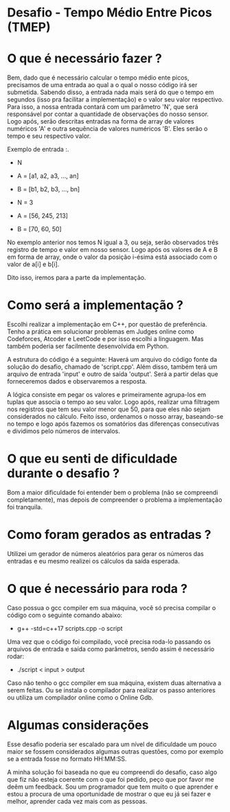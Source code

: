 # Desafio - Tempo Médio Entre Picos (TMEP)

# O que é necessário fazer ?
Bem, dado que é necessário calcular o tempo médio ente picos, precisamos de uma entrada ao qual a o qual o nosso código irá ser submetida. Sabendo disso, a entrada nada mais será do que o tempo em segundos (isso pra facilitar a implementação) e o valor seu valor respectivo. Para isso, a nossa entrada contará com um parâmetro 'N', que será responsável por contar a quantidade de observações do nosso sensor. Logo após, serão descritas entradas na forma de array de valores numéricos 'A' e outra sequência de valores numéricos 'B'. Eles serão o tempo e seu respectivo valor.

 Exemplo de entrada :.
- N
- A = [a1, a2, a3, ..., an]
- B = [b1, b2, b3, ..., bn]

- N = 3
- A = [56, 245, 213]
- B = [70, 60, 50]

No exemplo anterior nos temos N igual a 3, ou seja, serão observados três registro de tempo e valor em nosso sensor. Logo após os valores de A e B em forma de array, onde o valor da posição i-ésima está associado com o valor de a[i] e b[i].

Dito isso, iremos para a parte da implementação.

# Como será a implementação ?
Escolhi realizar a implementação em C++, por questão de preferência. Tenho a prática em solucionar problemas em Judges online como Codeforces, Atcoder e LeetCode e por isso escolhi a linguagem. Mas também poderia ser facilmente desenvolvida em Python.

A estrutura do código é a seguinte: Haverá um arquivo do código fonte da solução do desafio, chamado de 'script.cpp'. Além disso, também terá um arquivo de entrada 'input' e outro de saída 'output'. Será a partir delas que forneceremos dados e observaremos a resposta.

A lógica consiste em pegar os valores e primeiramente agrupa-los em tuplas que associa o tempo ao seu valor. Logo após, realizar uma filtragem nos registros que tem seu valor menor que 50, para que eles não sejam considerados no cálculo. Feito isso, ordenamos o nosso array, baseando-se no tempo e logo após fazemos os somatórios das diferenças consecutivas e dividimos pelo números de intervalos.

# O que eu senti de dificuldade durante o desafio ?
Bom a maior dificuldade foi entender bem o problema (não se compreendi completamente), mas depois de compreender o problema a implementação foi tranquila.

# Como foram gerados as entradas ?
Utilizei um gerador de números aleatórios para gerar os números das entradas e eu mesmo realizei os cálculos da saída esperada.

# O que é necessário para roda ?
Caso possua o gcc compiler em sua máquina, você só precisa compilar o código com o seguinte comando abaixo:

- g++ -std=c++17 scripts.cpp -o script

Uma vez que o código foi compilado, você precisa roda-lo passando os arquivos de entrada e saída como parâmetros, sendo assim é necessário rodar:

- ./script < input > output

Caso não tenho o gcc compiler em sua máquina, existem duas alternativa a serem feitas. Ou se instala o compilador para realizar os passo anteriores ou utiliza um compilador online como o Online Gdb.

# Algumas considerações
Esse desafio poderia ser escalado para um nível de dificuldade um pouco maior se fossem considerados algumas outras    questões, como por exemplo se a entrada fosse no formato HH:MM:SS.

A minha solução foi baseada no que eu compreendi do desafio, caso algo que fiz não esteja coerente com o que foi pedido, peço que por favor me deêm um feedback. Sou um programador que tem muito o que aprender e estou a procura de uma oportunidade de mostrar o que eu já sei fazer e melhor, aprender cada vez mais com as pessoas.
